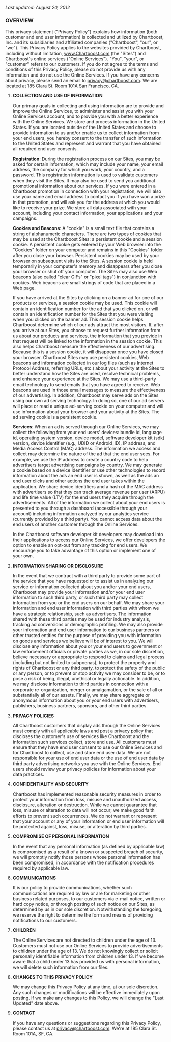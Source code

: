 *Last updated: August 20, 2012*

### OVERVIEW

This privacy statement ("Privacy Policy") explains how information (both
customer and end user information) is collected and utilized by Chartboost,
Inc. and its subsidiaries and affiliated companies ("Chartboost", "our", or
"we"). This Privacy Policy applies to the websites provided by Chartboost,
including without limitation, www.Chartboost.com (the "Sites") and Chartboost's
online services ("Online Services"). "You", "your", or "customer" refers to our
customers. If you do not agree to the terms and conditions of this Privacy
Policy, please do not provide us with any information and do not use the Online
Services. If you have any concerns about privacy, please send an email to
privacy@chartboost.com. We are located at 185 Clara St. Room 101A San
Francisco, CA.

1.  **COLLECTION AND USE OF INFORMATION**

    Our primary goals in collecting and using information are to provide and
    improve the Online Services, to administer and assist you with your Online
    Services account, and to provide you with a better experience with the
    Online Services. We store and process information in the United States. If
    you are located outside of the United States and choose to provide
    information to us and/or enable us to collect information from your end
    users, you hereby consent to the transfer of such information to the United
    States and represent and warrant that you have obtained all required end
    user consents.

    **Registration**: During the registration process on our Sites, you may be
    asked for certain information, which may include your name, your email
    address, the company for which you work, your country, and a password. This
    registration information is used to validate customers when they visit the
    Sites. It may also be used to send you additional promotional information
    about our services.  If you were entered in a Chartboost promotion in
    connection with your registration, we will also use your name and email
    address to contact you if you have won a prize in that promotion, and will
    ask you for the address at which you would like to receive your prize. We
    store all data associated with your account, including your contact
    information, your applications and your campaigns.

    **Cookies and Beacons**: A "cookie" is a small text file that contains
    a string of alphanumeric characters. There are two types of cookies that
    may be used at the Chartboost Sites: a persistent cookie and a session
    cookie.  A persistent cookie gets entered by your Web browser into the
    "Cookies" folder on your computer and remains in this "Cookies" folder
    after you close your browser.  Persistent cookies may be used by your
    browser on subsequent visits to the Sites. A session cookie is held
    temporarily in your computer's memory and disappears after you close your
    browser or shut off your computer. The Sites may also use Web beacons (also
    called "clear GIFs" or "pixel tags") in conjunction with cookies. Web
    beacons are small strings of code that are placed in a Web page.

    If you have arrived at the Sites by clicking on a banner ad for one of our
    products or services, a session cookie may be used. This cookie will
    contain an identification number for the ad that you clicked on, or will
    contain an identification number for the Sites that you were visiting when
    you clicked on the banner ad. This session cookie helps Chartboost
    determine which of our ads attract the most visitors. If, after you arrive
    at our Sites, you choose to request further information from us about our
    products and services, the information that you provide in that request
    will be linked to the information in the session cookie. This also helps
    Chartboost measure the effectiveness of our advertising. Because this is
    a session cookie, it will disappear once you have closed your browser.
    Chartboost Sites may use persistent cookies, Web beacons and information
    collected in our log files (such as Internet Protocol Address, referring
    URLs, etc.) about your activity at the Sites to better understand how the
    Sites are used, resolve technical problems, and enhance your experience at
    the Sites. We may use a third-party email technology to send emails that
    you have agreed to receive. Web beacons are used in those email messages to
    measure the effectiveness of our advertising. In addition, Chartboost may
    serve ads on the Sites using our own ad serving technology. In doing so,
    one of our ad servers will place or read a unique ad-serving cookie on your
    computer and will use information about your browser and your activity at
    the Sites. The ad serving cookie is a persistent cookie.

    **Services**: When an ad is served through our Online Services, we may
    collect the following from your end users' devices: bundle id, language id,
    operating system version, device model, software developer kit (sdk)
    version, device identifier (e.g., UDID or Android_ID), IP address, and
    Media Access Control (MAC) address. The information we access and collect
    may determine the nature of the ad that the end user sees. For example, we
    use the IP address to create a country code to help advertisers target
    advertising campaigns by country. We may generate a cookie based on
    a device identifier or use other technologies to record information about
    the ads an end user is shown, as well as the ads an end user clicks and
    other actions the end user takes within the application. We share device
    identifiers and a hash of the MAC address with advertisers so that they can
    track average revenue per user (ARPU) and life time value (LTV) for the end
    users they acquire through the advertisements. All of the information we
    collect about your end users is presented to you through a dashboard
    (accessible through your account) including information analyzed by our
    analytics service (currently provided by a third party). You cannot access
    data about the end users of another customer through the Online Services.

    In the Chartboost software developer kit developers may download into their
    applications to access our Online Services, we offer developers the option
    to enable an opt-out from any tracking for end users. We encourage you to
    take advantage of this option or implement one of your own.

2.  **INFORMATION SHARING OR DISCLOSURE**

    In the event that we contract with a third party to provide some part of
    the service that you have requested or to assist us in analyzing our
    service or information collected about you and/or your end users,
    Chartboost may provide your information and/or your end user information to
    such third party, or such third party may collect information from you or
    the end users on our behalf. We may share your information and end user
    information with third parties with whom we have a strategic relationship,
    such as advertisers. The information shared with these third parties may be
    used for industry analysis, tracking ad conversions or demographic
    profiling. We may also provide your information and end user information to
    our business partners or other trusted entities for the purpose of
    providing you with information on goods and services we believe will be of
    interest to you. We will disclose any information about you or your end
    users to government or law enforcement officials or private parties as we,
    in our sole discretion, believe necessary or appropriate to respond to
    claims and legal process (including but not limited to subpoenas), to
    protect the property and rights of Chartboost or any third party, to
    protect the safety of the public or any person, or to prevent or stop
    activity we may consider to be, or to pose a risk of being, illegal,
    unethical or legally actionable. In addition, we may disclose information
    to third parties in connection with a corporate re-organization, merger or
    amalgamation, or the sale of all or substantially all of our assets.
    Finally, we may share aggregate or anonymous information about you or your
    end users with advertisers, publishers, business partners, sponsors, and
    other third parties.

3.  **PRIVACY POLICIES**

    All Chartboost customers that display ads through the Online Services must
    comply with all applicable laws and post a privacy policy that discloses
    the customer's use of services like Chartboost and the information such
    services collect, store and use. All customers must ensure that they have
    end user consent to use our Online Services and for Chartboost to collect,
    use and store end user data. We are not responsible for your use of end
    user data or the use of end user data by third party advertising networks
    you use with the Online Services. End users should review your privacy
    policies for information about your data practices.

4.  **CONFIDENTIALITY AND SECURITY**

    Chartboost has implemented reasonable security measures in order to protect
    your information from loss, misuse and unauthorized access, disclosure,
    alteration or destruction. While we cannot guarantee that loss, misuse or
    alteration to data will not occur; we make good faith efforts to prevent
    such occurrences. We do not warrant or represent that your account or any
    of your information or end user information will be protected against,
    loss, misuse, or alteration by third parties.

5.  **COMPROMISE OF PERSONAL INFORMATION**

    In the event that any personal information (as defined by applicable law)
    is compromised as a result of a known or suspected breach of security, we
    will promptly notify those persons whose personal information has been
    compromised, in accordance with the notification procedures required by
    applicable law.

6.  **COMMUNICATIONS**

    It is our policy to provide communications, whether such communications are
    required by law or are for marketing or other business related purposes, to
    our customers via e-mail notice, written or hard copy notice, or through
    posting of such notice on our Sites, as determined by us in our sole
    discretion.  Notwithstanding the foregoing, we reserve the right to
    determine the form and means of providing notifications to our customers.

7.  **CHILDREN**

    The Online Services are not directed to children under the age of 13.
    Customers must not use our Online Services to provide advertisements to
    children under the age of 13. We do not knowingly collect or solicit
    personally identifiable information from children under 13. If we become
    aware that a child under 13 has provided us with personal information, we
    will delete such information from our files.

8.  **CHANGES TO THIS PRIVACY POLICY**

    We may change this Privacy Policy at any time, at our sole discretion. Any
    such changes or modifications will be effective immediately upon posting.
    If we make any changes to this Policy, we will change the "Last Updated"
    date above.

9.  **CONTACT**

    If you have any questions or suggestions regarding this Privacy Policy,
    please contact us at privacy@chartboost.com. We're at 185 Clara St. Room
    101A, SF, CA.



